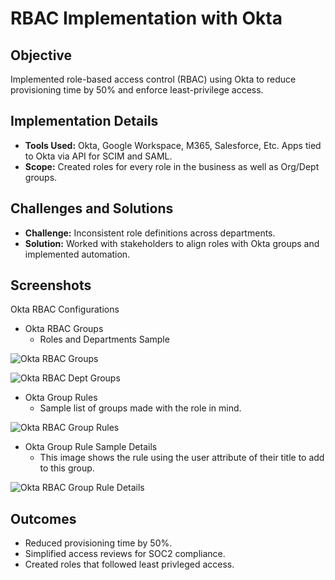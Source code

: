 # RBAC Implementation with Okta

## Objective
Implemented role-based access control (RBAC) using Okta to reduce provisioning time by 50% and enforce least-privilege access.

## Implementation Details
- **Tools Used:** Okta, Google Workspace, M365, Salesforce, Etc. Apps tied to Okta via API for SCIM and SAML. 
- **Scope:** Created roles for every role in the business as well as Org/Dept groups.

## Challenges and Solutions
- **Challenge:** Inconsistent role definitions across departments.
- **Solution:** Worked with stakeholders to align roles with Okta groups and implemented automation.

## Screenshots
Okta RBAC Configurations
- Okta RBAC Groups
    - Roles and Departments Sample

![Okta RBAC Groups](venh-vo.github.io/Images/rbac-okta-groups.png)

![Okta RBAC Dept Groups](venh-vo.github.io/Images/rbac-okta-dept-groups.png)

- Okta Group Rules
    - Sample list of groups made with the role in mind.

![Okta RBAC Group Rules](venh-vo.github.io/Images/rbac-okta-group-rules.png)

- Okta Group Rule Sample Details
    - This image shows the rule using the user attribute of their title to add to this group.

![Okta RBAC Group Rule Details](venh-vo.github.io/Images/rbac-okta-group-rule-details.png)

## Outcomes
- Reduced provisioning time by 50%.
- Simplified access reviews for SOC2 compliance.
- Created roles that followed least privleged access.

